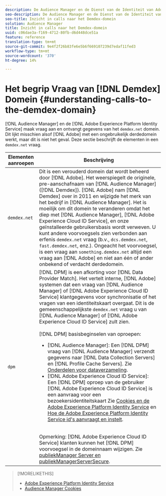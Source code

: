 ```yaml
---
description: De Audience Manager en de Dienst van de Identiteit van Adobe Experience Platform maken vraag aan en ontvangen gegevens van het domein demdex.net. Dit lijkt misschien alsof Adobe werkt met een ongebruikelijk extern domein, maar dat is niet het geval. Deze sectie beschrijft de elementen in een vraag demdex.net.
seo-description: De Audience Manager en de Dienst van de Identiteit van Adobe Experience Platform maken vraag aan en ontvangen gegevens van het domein demdex.net. Dit lijkt misschien alsof Adobe werkt met een ongebruikelijk extern domein, maar dat is niet het geval. Deze sectie beschrijft de elementen in een vraag demdex.net.
seo-title: Inzicht in calls naar het Demdex-domein
solution: Audience Manager
title: Inzicht in calls naar het Demdex-domein
uuid: c06dae3a-f169-4712-80fb-d6d448dce51a
feature: reference
translation-type: tm+mt
source-git-commit: 9e4f2f26b83fe6e5b6f669107239d7edaf11fed3
workflow-type: tm+mt
source-wordcount: '370'
ht-degree: 14%

---
```



# Het begrip Vraag van [!DNL Demdex] Domein {#understanding-calls-to-the-demdex-domain}

[!DNL Audience Manager] en de  [!DNL Adobe Experience Platform Identity Service] maak vraag aan en ontvangt gegevens van het  `demdex.net` domein. Dit lijkt misschien alsof [!DNL Adobe] met een ongebruikelijk derdedomein werkt, maar dit is niet het geval. Deze sectie beschrijft de elementen in een `demdex.net` vraag.

| Elementen aanroepen | Beschrijving |
|---|---|
| `demdex.net` | Dit is een verouderd domein dat wordt beheerd door [!DNL Adobe]. Het weerspiegelt de originele, pre-aanschafnaam van [!DNL Audience Manager] ([!DNL Demdex]). [!DNL Adobe] nam [!DNL Demdex] over in 2011 en wijzigde het merk van het bedrijf in [!DNL Audience Manager]. Het is moeilijk om dit domein te veranderen omdat het diep met [!DNL Audience Manager], [!DNL Adobe Experience Cloud ID Service], en onze geïnstalleerde gebruikersbasis wordt verweven. U kunt andere voorvoegsels zien verbonden aan erfenis `demdex.net` vraag (b.v., `dcs.demdex.net`, `fast.demdex.net`, enz.). Ongeacht het voorvoegsel, is een vraag aan `something.demdex.net` altijd een vraag aan [!DNL Adobe] en niet aan één of ander onbekend of verdacht derdedomein. |
| `dpm` | [!DNL DPM] is een afkorting voor  [!DNL Data Provider Match]. Het vertelt interne, [!DNL Adobe] systemen dat een vraag van [!DNL Audience Manager] of [!DNL Adobe Experience Cloud ID Service] klantgegevens voor synchronisatie of het vragen van een identiteitskaart overgaat. Dit is de gemeenschappelijkste `demdex.net` vraag u van [!DNL Audience Manager] of [!DNL Adobe Experience Cloud ID Service] zult zien. <br><br>[!DNL DPM] basisbeginselen van oproepen: <ul><li>[!DNL Audience Manager]: Een  [!DNL DPM] vraag van  [!DNL Audience Manager] verzendt gegevens naar  [!DNL Data Collection Servers] en  [!DNL Profile Cache Servers]. Zie [Onderdelen voor dataverzameling](../reference/system-components/components-data-collection.md).</li><li>[!DNL Adobe Experience Cloud ID Service]: Een  [!DNL DPM] oproep van de gebruiker  [!DNL Adobe Experience Cloud ID Service] is een aanvraag voor een bezoekersidentiteitskaart Zie [Cookies en de Adobe Experience Platform Identity Service](https://docs.adobe.com/content/help/nl-NL/id-service/using/intro/cookies.html) en [Hoe de Adobe Experience Platform Identity Service id&#39;s aanvraagt en instelt](https://docs.adobe.com/content/help/en/id-service/using/intro/id-request.html).</li></ul><br>Opmerking:  [!DNL Adobe Experience Cloud ID Service] klanten kunnen het  [!DNL DPM] voorvoegsel in de domeinnaam wijzigen. Zie [publiekManager Server en publiekManagerServerSecure](https://docs.adobe.com/content/help/en/id-service/using/id-service-api/configurations/subdomain-config.html). |

>[!MORELIKETHIS]
>
>* [Adobe Experience Platform Identity Service](https://docs.adobe.com/content/help/nl-NL/id-service/using/home.html)
>* [Audience Manager Cookies](https://docs.adobe.com/content/help/nl-NL/core-services/interface/ec-cookies/cookies-am.html)

